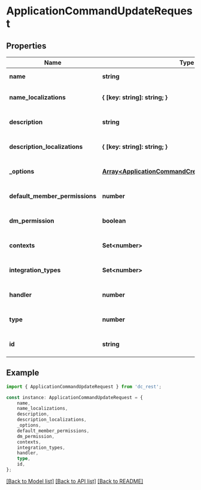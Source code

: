 # ApplicationCommandUpdateRequest


## Properties

Name | Type | Description | Notes
------------ | ------------- | ------------- | -------------
**name** | **string** |  | [default to undefined]
**name_localizations** | **{ [key: string]: string; }** |  | [optional] [default to undefined]
**description** | **string** |  | [optional] [default to undefined]
**description_localizations** | **{ [key: string]: string; }** |  | [optional] [default to undefined]
**_options** | [**Array&lt;ApplicationCommandCreateRequestOptionsInner&gt;**](ApplicationCommandCreateRequestOptionsInner.md) |  | [optional] [default to undefined]
**default_member_permissions** | **number** |  | [optional] [default to undefined]
**dm_permission** | **boolean** |  | [optional] [default to undefined]
**contexts** | **Set&lt;number&gt;** |  | [optional] [default to undefined]
**integration_types** | **Set&lt;number&gt;** |  | [optional] [default to undefined]
**handler** | **number** |  | [optional] [default to undefined]
**type** | **number** |  | [optional] [default to undefined]
**id** | **string** |  | [optional] [default to undefined]

## Example

```typescript
import { ApplicationCommandUpdateRequest } from 'dc_rest';

const instance: ApplicationCommandUpdateRequest = {
    name,
    name_localizations,
    description,
    description_localizations,
    _options,
    default_member_permissions,
    dm_permission,
    contexts,
    integration_types,
    handler,
    type,
    id,
};
```

[[Back to Model list]](../README.md#documentation-for-models) [[Back to API list]](../README.md#documentation-for-api-endpoints) [[Back to README]](../README.md)
